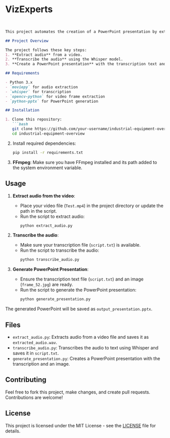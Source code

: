 # VizExperts


```markdown


This project automates the creation of a PowerPoint presentation by extracting audio from a video, transcribing it using OpenAI's Whisper model, and integrating generated content along with images. The PowerPoint presentation consists of slides with a title, generated script, and relevant images extracted from the video.

## Project Overview

The project follows these key steps:
1. **Extract audio** from a video.
2. **Transcribe the audio** using the Whisper model.
3. **Create a PowerPoint presentation** with the transcription text and an image from the video.

## Requirements

- Python 3.x
- `moviepy` for audio extraction
- `whisper` for transcription
- `opencv-python` for video frame extraction
- `python-pptx` for PowerPoint generation

## Installation

1. Clone this repository:
   ```bash
   git clone https://github.com/your-username/industrial-equipment-overview.git
   cd industrial-equipment-overview
   ```

2. Install required dependencies:
   ```bash
   pip install -r requirements.txt
   ```

3. **FFmpeg**: Make sure you have FFmpeg installed and its path added to the system environment variable.

## Usage

1. **Extract audio from the video**:
   - Place your video file (`Test.mp4`) in the project directory or update the path in the script.
   - Run the script to extract audio:
     ```bash
     python extract_audio.py
     ```

2. **Transcribe the audio**:
   - Make sure your transcription file (`script.txt`) is available.
   - Run the script to transcribe the audio:
     ```bash
     python transcribe_audio.py
     ```

3. **Generate PowerPoint Presentation**:
   - Ensure the transcription text file (`script.txt`) and an image (`frame_52.jpg`) are ready.
   - Run the script to generate the PowerPoint presentation:
     ```bash
     python generate_presentation.py
     ```

The generated PowerPoint will be saved as `output_presentation.pptx`.

## Files

- `extract_audio.py`: Extracts audio from a video file and saves it as `extracted_audio.wav`.
- `transcribe_audio.py`: Transcribes the audio to text using Whisper and saves it in `script.txt`.
- `generate_presentation.py`: Creates a PowerPoint presentation with the transcription and an image.

## Contributing

Feel free to fork this project, make changes, and create pull requests. Contributions are welcome!

## License

This project is licensed under the MIT License - see the [LICENSE](LICENSE) file for details.
```


